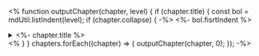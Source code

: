 <%
function outputChapter(chapter, level) {
  if (chapter.title) {
    const bol = mdUtil.listIndent(level);
    if (chapter.collapse) {
-%>
<%- bol.fisrtIndent %><details><summary><%- chapter.title %></summary>
<%
      if (conf.wikiEngine !== 'gitlab') {
        // githubのwikiやVSCodeでdetails/summaryを使うときには、
        // </summary>のあとに空行を1行入れないと表示がおかしくなる
        // 逆にgitlabでは空行を入れるとおかしくなる
%>
<%
      }
    } else {
-%>
<%- bol.fisrtIndent + mdUtil.mdLink(chapter.title, chapter.link) %>  
<%
    }
  }
  if (chapter.contents) {
    // 見出し（chapter.title）がないときは、
    // インデントを見出しと同じにする
    const bol = mdUtil.listIndent(chapter.title ? (level + 1): level);
    chapter.contents.forEach((content) => {
-%>
<%- bol.fisrtIndent + mdUtil.mdLink(content.title, content.link) %>  
<%
    });
  }
  if (chapter.chapters) {
    chapter.chapters.forEach((subchapter) => {
      outputChapter(subchapter, level+1);
    });
  }
  if (chapter.title && chapter.collapse) {
    const bol = mdUtil.listIndent(level);
-%>
<%- bol.secondIndent %></details>
<%
  }
}
chapters.forEach((chapter) => {
  outputChapter(chapter, 0);
});
-%>

